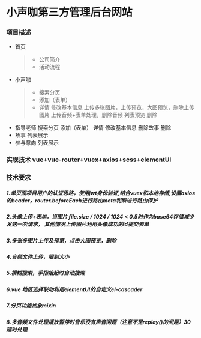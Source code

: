 # 小声咖第三方管理后台网站

### 项目描述
* 首页
	> * 公司简介
	> * 活动流程
* 小声咖
	> * 搜索分页
	> * 添加（表单）
	> * 详情
		修改基本信息
		上传多张图片，上传预览，大图预览，删除上传图片
		上传音频+表单处理，删除音频
		列表预览
	删除
* 指导老师
	搜索分页
	添加（表单）
	详情
		修改基本信息
		删除故事
	删除
* 故事
	列表展示
* 参与意向
	列表展示
### 实现技术 vue+vue-router+vuex+axios+scss+elementUI
### 技术要求
##### 1.单页面项目用户的认证思路，使用jwt身份验证,结合vuex和本地存储,设置axios的header，router.beforeEach进行路由meta判断进行路由保护
##### 2.头像上传+表单，当图片 file.size / 1024 / 1024 < 0.5时作为base64存储减少发送一次请求， 其他情况上传图片利用头像成功的id提交表单
##### 3.多张多图片上传及预览，点击大图预览，删除
##### 4.音频文件上传，限制大小
##### 5.模糊搜索，手指抬起时自动搜索
##### 6.vue 地区选择联动利用elementUI的自定义el-cascader
##### 7.分页功能抽象mixin
##### 8.多音频文件处理播放暂停时音乐没有声音问题（注意不是replay()的问题）30延时处理




